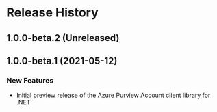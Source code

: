 # Release History

## 1.0.0-beta.2 (Unreleased)


## 1.0.0-beta.1 (2021-05-12)

### New Features

- Initial preview release of the Azure Purview Account client library for .NET

